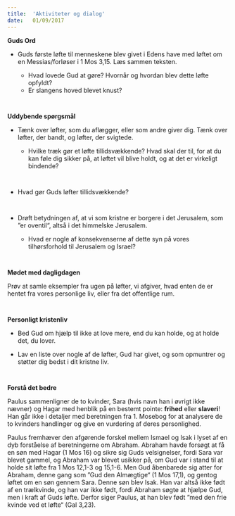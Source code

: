 ```yaml
---
title:  'Aktiviteter og dialog'
date:   01/09/2017
---
```


**Guds Ord**

* Guds første løfte til menneskene blev givet i Edens have med løftet om en Messias/forløser i 1 Mos 3,15. Læs sammen teksten.
  * Hvad lovede Gud at gøre? Hvornår og hvordan blev dette løfte opfyldt?
  * Er slangens hoved blevet knust?
  
  ` `

**Uddybende spørgsmål**

* Tænk over løfter, som du aflægger, eller som andre giver dig. Tænk over løfter, der bandt, og løfter, der svigtede.
  * Hvilke træk gør et løfte tillidsvækkende? Hvad skal der til, for at du kan føle dig sikker på, at løftet vil blive holdt, og at det er virkeligt bindende?
  
  ` `

* Hvad gør Guds løfter tillidsvækkende?

` `

* Drøft betydningen af, at vi som kristne er borgere i det Jerusalem, som ”er oventil“, altså i det himmelske Jerusalem.
  * Hvad er nogle af konsekvenserne af dette syn på vores tilhørsforhold til Jerusalem og Israel?
  
  ` `

**Mødet med dagligdagen**

Prøv at samle eksempler fra ugen på løfter, vi afgiver, hvad enten de er hentet fra vores personlige liv, eller fra det offentlige rum.

` `

**Personligt kristenliv**

* Bed Gud om hjælp til ikke at love mere, end du kan holde, og at holde det, du lover.

* Lav en liste over nogle af de løfter, Gud har givet, og som opmuntrer og støtter dig bedst i dit kristne liv.

` `

**Forstå det bedre**

Paulus sammenligner de to kvinder, Sara (hvis navn han i øvrigt ikke nævner) og Hagar med henblik på en bestemt pointe: **frihed** eller **slaveri**! Han går ikke i detaljer med beretningen fra 1. Mosebog for at analysere de to kvinders handlinger og give en vurdering af deres personlighed.

Paulus fremhæver den afgørende forskel mellem Ismael og Isak i lyset af en dyb forståelse af beretningerne om Abraham. Abraham havde forsøgt at få en søn med Hagar (1 Mos 16) og sikre sig Guds velsignelser, fordi Sara var blevet gammel, og Abraham var blevet usikker på, om Gud var i stand til at holde sit løfte fra 1 Mos 12,1-3 og 15,1-6. Men Gud åbenbarede sig atter for Abraham, denne gang som ”Gud den Almægtige“ (1 Mos 17,1), og gentog løftet om en søn gennem Sara. Denne søn blev Isak. Han var altså ikke født af en trælkvinde, og han var ikke født, fordi Abraham søgte at hjælpe Gud, men i kraft af Guds løfte. Derfor siger Paulus, at han blev født ”med den frie kvinde ved et løfte“ (Gal 3,23).

` `
